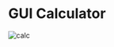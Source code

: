 # GUI Calculator
![calc](https://github.com/umair7228/ProgrammersTech-Tasks/assets/154393500/10f12ddd-c144-4dd2-a835-3e011ec7fc8c)

